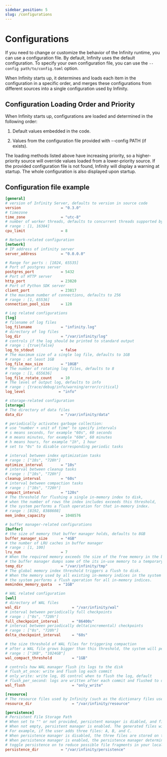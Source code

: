 ```yaml
---
sidebar_position: 5
slug: /configurations
---
```


# Configurations

If you need to change or customize the behavior of the Infinity runtime, you can use a configuration file. By default, Infinity uses the default configuration. To specify your own configuration file, you can use the `--config path/to/config.toml` option.

When Infinity starts up, it determines and loads each item in the configuration in a specific order, and merges these configurations from different sources into a single configuration used by Infinity.

## Configuration Loading Order and Priority

When Infinity starts up, configurations are loaded and determined in the following order:

1. Default values embedded in the code.

2. Values from the configuration file provided with --config PATH (if exists).

The loading methods listed above have increasing priority, so a higher-priority source will override values loaded from a lower-priority source. If the provided configuration file is not found, Infinity will display a warning at startup. The whole configuration is also displayed upon startup.

## Configuration file example


```toml
[general]
# version of Infinity Server, defaults to version in source code
version                  = "0.3.0"
# timezone
time_zone                = "utc-8"
# number of worker threads, defaults to concurrent threads supported by compiler implementation
# range : [1, 16384]
cpu_limit                = 8

# Network-related configuration
[network]
# IP address of infinity server
server_address           = "0.0.0.0"

# Range for ports : [1024, 65535]
# Port of postgres server
postgres_port            = 5432
# Port of HTTP server
http_port                = 23820
# Port of Python SDK server
client_port              = 23817
# the maximum number of connections, defaults to 256
# range : [1, 65536]
connection_pool_size     = 128

# Log related configurations
[log]
# filename of log files
log_filename             = "infinity.log"
# directory of log files
log_dir                  = "/var/infinity/log"
# controls if the log should be printed to standard output
# range : {true|false} 
log_to_stdout            = false
# The maximum size of a single log file, defaults to 1GB
# range : at least 1GB
log_file_max_size        = "10GB"
# The number of rotating log files, defaults to 8
# range : [1, 655636]
log_file_rotate_count    = 10
# The level of output log, defaults to info
# range : {trace/debug/info/warning/error/critical}
log_level               = "info"

# storage-related configuration
[storage]
# The directory of data files
data_dir                 = "/var/infinity/data"

# periodically activates garbage collection:
# use "number + unit of time" to specify intervals
# s means seconds, for example "60s", 60 seconds
# m means minutes, for example "60m", 60 minutes
# h means hours, for example "1h", 1 hour
# set to "0s" to disable corresponding periodic tasks

# interval between index optimization tasks
# range : ["10s", "720h"]
optimize_interval        = "10s"
# interval between cleanup tasks
# range : ["10s", "720h"]
cleanup_interval         = "60s"
# interval between compaction tasks
# range : ["10s", "720h"]
compact_interval         = "120s"
# The threshold for flushing a single in-memory index to disk,
# when the number of rows the index includes exceeds this threshold,
# the system performs a flush operation for that in-memory index.
# range : [8192, 8388608]
mem_index_capacity       = 1048576

# buffer manager-related configurations
[buffer]
# the size of memory that buffer manager holds, defaults to 8GB
buffer_manager_size      = "4GB"
# the number of LRU caches in buffer manager
# range : [1, 100]
lru_num                  = 7
# When the required memory exceeds the size of the free memory in the buffer manager,
# the buffer manager dumps some of the its in-use memory to a temporary storage path specified by temp_dir.
temp_dir                 = "/var/infinity/tmp"
# The global memory index threshold triggers a flush to disk.
# When the memory used by all existing in-memory indices in the system exceeds this threshold
# the system performs a flush operation for all in-memory indices.
memindex_memory_quota   = "1GB"

# WAL related configuration
[wal]
# directory of WAL files
wal_dir                       = "/var/infinity/wal"
# interval between periodically full checkpoints
# range : ["0s", "720h"]
full_checkpoint_interval      = "86400s"
# interval between periodically delta(incremental) checkpoints
# range : ["0s", "720h"]
delta_checkpoint_interval     = "60s"

# the size threshold of WAL files for triggering compaction
# after a WAL file grows bigger than this threshold, the system will perform a compaction to it
# range : ["1KB", "1024GB"]
wal_compact_threshold         = "1GB"

# controls how WAL manager flush its logs to the disk
# flush_at_once: write and flush log each commit
# only_write: write log, OS control when to flush the log, default
# flush_per_second: logs are written after each commit and flushed to disk per second.
wal_flush                     = "only_write"

[resource]
# The resource files used by Infinity (such as the dictionary files used by the analyzer)
resource_dir                  = "/var/infinity/resource"

[persistence]
# Persistent File Storage Path
# When set to "" or not provided, persistent manager is diabled, and files are stored directly on the local file system.
# When not empty, persistent manager is enabled. The generated files will be stored by the persistence manager on the path specified by persistence_dir.
# For example, if the user adds three files: A, B, and C.
# When persistence manager is disabled, the three files are stored on the local file system in their specified raw paths: A, B, C.
# When persistence manager is enabled, the persistence manager determines how to store these files on the specified persistent path.
# toggle persistence on to reduce possible file fragments in your local filesystem
persistence_dir          = "/var/infinity/persistence"
```